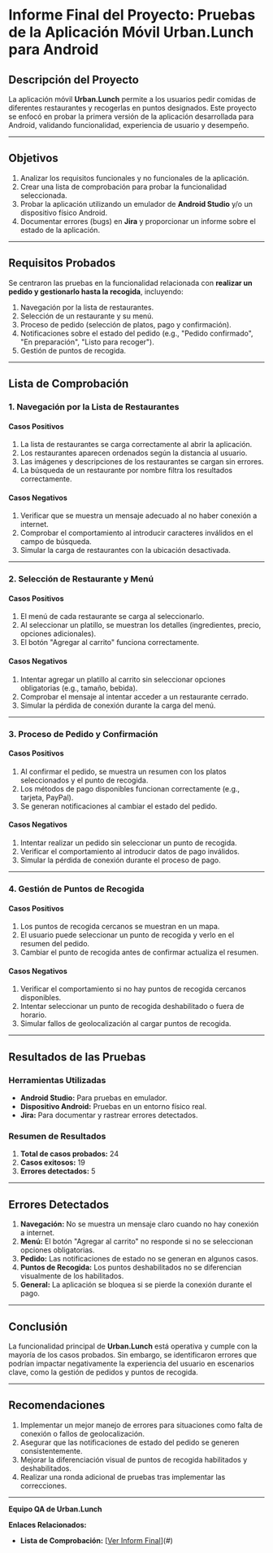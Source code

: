 # Informe Final del Proyecto: Pruebas de la Aplicación Móvil **Urban.Lunch** para Android

## **Descripción del Proyecto**
La aplicación móvil **Urban.Lunch** permite a los usuarios pedir comidas de diferentes restaurantes y recogerlas en puntos designados. Este proyecto se enfocó en probar la primera versión de la aplicación desarrollada para Android, validando funcionalidad, experiencia de usuario y desempeño.

---

## **Objetivos**
1. Analizar los requisitos funcionales y no funcionales de la aplicación.
2. Crear una lista de comprobación para probar la funcionalidad seleccionada.
3. Probar la aplicación utilizando un emulador de **Android Studio** y/o un dispositivo físico Android.
4. Documentar errores (bugs) en **Jira** y proporcionar un informe sobre el estado de la aplicación.

---

## **Requisitos Probados**
Se centraron las pruebas en la funcionalidad relacionada con **realizar un pedido y gestionarlo hasta la recogida**, incluyendo:
1. Navegación por la lista de restaurantes.
2. Selección de un restaurante y su menú.
3. Proceso de pedido (selección de platos, pago y confirmación).
4. Notificaciones sobre el estado del pedido (e.g., "Pedido confirmado", "En preparación", "Listo para recoger").
5. Gestión de puntos de recogida.

---

## **Lista de Comprobación**

### **1. Navegación por la Lista de Restaurantes**
#### **Casos Positivos**
1. La lista de restaurantes se carga correctamente al abrir la aplicación.
2. Los restaurantes aparecen ordenados según la distancia al usuario.
3. Las imágenes y descripciones de los restaurantes se cargan sin errores.
4. La búsqueda de un restaurante por nombre filtra los resultados correctamente.

#### **Casos Negativos**
1. Verificar que se muestra un mensaje adecuado al no haber conexión a internet.
2. Comprobar el comportamiento al introducir caracteres inválidos en el campo de búsqueda.
3. Simular la carga de restaurantes con la ubicación desactivada.

---

### **2. Selección de Restaurante y Menú**
#### **Casos Positivos**
1. El menú de cada restaurante se carga al seleccionarlo.
2. Al seleccionar un platillo, se muestran los detalles (ingredientes, precio, opciones adicionales).
3. El botón "Agregar al carrito" funciona correctamente.

#### **Casos Negativos**
1. Intentar agregar un platillo al carrito sin seleccionar opciones obligatorias (e.g., tamaño, bebida).
2. Comprobar el mensaje al intentar acceder a un restaurante cerrado.
3. Simular la pérdida de conexión durante la carga del menú.

---

### **3. Proceso de Pedido y Confirmación**
#### **Casos Positivos**
1. Al confirmar el pedido, se muestra un resumen con los platos seleccionados y el punto de recogida.
2. Los métodos de pago disponibles funcionan correctamente (e.g., tarjeta, PayPal).
3. Se generan notificaciones al cambiar el estado del pedido.

#### **Casos Negativos**
1. Intentar realizar un pedido sin seleccionar un punto de recogida.
2. Verificar el comportamiento al introducir datos de pago inválidos.
3. Simular la pérdida de conexión durante el proceso de pago.

---

### **4. Gestión de Puntos de Recogida**
#### **Casos Positivos**
1. Los puntos de recogida cercanos se muestran en un mapa.
2. El usuario puede seleccionar un punto de recogida y verlo en el resumen del pedido.
3. Cambiar el punto de recogida antes de confirmar actualiza el resumen.

#### **Casos Negativos**
1. Verificar el comportamiento si no hay puntos de recogida cercanos disponibles.
2. Intentar seleccionar un punto de recogida deshabilitado o fuera de horario.
3. Simular fallos de geolocalización al cargar puntos de recogida.

---

## **Resultados de las Pruebas**

### **Herramientas Utilizadas**
- **Android Studio:** Para pruebas en emulador.
- **Dispositivo Android:** Pruebas en un entorno físico real.
- **Jira:** Para documentar y rastrear errores detectados.

### **Resumen de Resultados**
1. **Total de casos probados:** 24
2. **Casos exitosos:** 19
3. **Errores detectados:** 5

---

## **Errores Detectados**
1. **Navegación:** No se muestra un mensaje claro cuando no hay conexión a internet.
2. **Menú:** El botón "Agregar al carrito" no responde si no se seleccionan opciones obligatorias.
3. **Pedido:** Las notificaciones de estado no se generan en algunos casos.
4. **Puntos de Recogida:** Los puntos deshabilitados no se diferencian visualmente de los habilitados.
5. **General:** La aplicación se bloquea si se pierde la conexión durante el pago.

---

## **Conclusión**
La funcionalidad principal de **Urban.Lunch** está operativa y cumple con la mayoría de los casos probados. Sin embargo, se identificaron errores que podrían impactar negativamente la experiencia del usuario en escenarios clave, como la gestión de pedidos y puntos de recogida.

---

## **Recomendaciones**
1. Implementar un mejor manejo de errores para situaciones como falta de conexión o fallos de geolocalización.
2. Asegurar que las notificaciones de estado del pedido se generen consistentemente.
3. Mejorar la diferenciación visual de puntos de recogida habilitados y deshabilitados.
4. Realizar una ronda adicional de pruebas tras implementar las correcciones.

---

**Equipo QA de Urban.Lunch**  

**Enlaces Relacionados:**
- **Lista de Comprobación:** [[Ver Inform Final](https://drive.google.com/drive/folders/1-Pib6bJray0gx1XCI2H5y4Kfig6NJ-p2?usp=sharing)](#)
